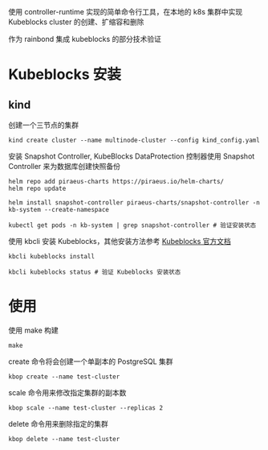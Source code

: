使用 controller-runtime 实现的简单命令行工具，在本地的 k8s 集群中实现 Kubeblocks cluster 的创建、扩缩容和删除

作为 rainbond 集成 kubeblocks 的部分技术验证

# Kubeblocks 安装

## kind

创建一个三节点的集群

```shell
kind create cluster --name multinode-cluster --config kind_config.yaml
```

安装 Snapshot Controller, KubeBlocks DataProtection 控制器使用 Snapshot Controller 来为数据库创建快照备份

```shell
helm repo add piraeus-charts https://piraeus.io/helm-charts/
helm repo update

helm install snapshot-controller piraeus-charts/snapshot-controller -n kb-system --create-namespace 

kubectl get pods -n kb-system | grep snapshot-controller # 验证安装状态
```

使用 kbcli 安装 Kubeblocks，其他安装方法参考 [Kubeblocks 官方文档](https://cn.kubeblocks.io/docs/preview/user-docs/installation/install-kubeblocks/)

```shell
kbcli kubeblocks install 

kbcli kubeblocks status # 验证 Kubeblocks 安装状态
```

# 使用

使用 make 构建

```shell
make
```

create 命令将会创建一个单副本的 PostgreSQL 集群

```shell
kbop create --name test-cluster
```

scale 命令用来修改指定集群的副本数

```shell
kbop scale --name test-cluster --replicas 2
```

delete 命令用来删除指定的集群

```shell
kbop delete --name test-cluster
```